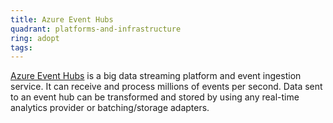 ```yaml
---
title: Azure Event Hubs
quadrant: platforms-and-infrastructure
ring: adopt
tags:
---
```


<a href="https://docs.microsoft.com/en-us/azure/event-hubs/event-hubs-about" target="_blank">Azure Event Hubs</a> is a big data streaming platform and event ingestion service. It can receive and process millions of events per second. Data sent to an event hub can be transformed and stored by using any real-time analytics provider or batching/storage adapters.
